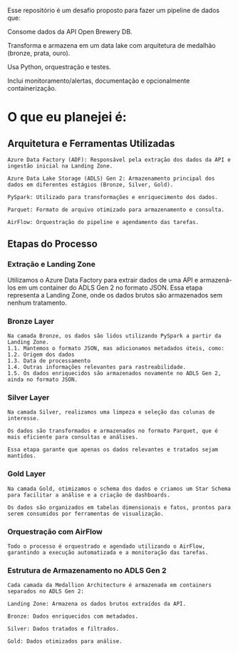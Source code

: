 Esse repositório é um desafio proposto para fazer um pipeline de dados que:

Consome dados da API Open Brewery DB.

Transforma e armazena em um data lake com arquitetura de medalhão (bronze, prata, ouro).

Usa Python, orquestração e testes.

Inclui monitoramento/alertas, documentação e opcionalmente containerização.

# O que eu planejei é:

## Arquitetura e Ferramentas Utilizadas

    Azure Data Factory (ADF): Responsável pela extração dos dados da API e ingestão inicial na Landing Zone.

    Azure Data Lake Storage (ADLS) Gen 2: Armazenamento principal dos dados em diferentes estágios (Bronze, Silver, Gold).

    PySpark: Utilizado para transformações e enriquecimento dos dados.

    Parquet: Formato de arquivo otimizado para armazenamento e consulta.

    AirFlow: Orquestração do pipeline e agendamento das tarefas.

## Etapas do Processo

### Extração e Landing Zone

Utilizamos o Azure Data Factory para extrair dados de uma API e armazená-los em um container do ADLS Gen 2 no formato JSON. Essa etapa representa a Landing Zone, onde os dados brutos são armazenados sem nenhum tratamento.

### Bronze Layer

    Na camada Bronze, os dados são lidos utilizando PySpark a partir da Landing Zone.
    1.1. Mantemos o formato JSON, mas adicionamos metadados úteis, como:
    1.2. Origem dos dados
    1.3. Data de processamento
    1.4. Outras informações relevantes para rastreabilidade.
    1.5. Os dados enriquecidos são armazenados novamente no ADLS Gen 2, ainda no formato JSON.

### Silver Layer
    
    Na camada Silver, realizamos uma limpeza e seleção das colunas de interesse.

    Os dados são transformados e armazenados no formato Parquet, que é mais eficiente para consultas e análises.

    Essa etapa garante que apenas os dados relevantes e tratados sejam mantidos.

### Gold Layer
    Na camada Gold, otimizamos o schema dos dados e criamos um Star Schema para facilitar a análise e a criação de dashboards.

    Os dados são organizados em tabelas dimensionais e fatos, prontos para serem consumidos por ferramentas de visualização.


### Orquestração com AirFlow

    Todo o processo é orquestrado e agendado utilizando o AirFlow, garantindo a execução automatizada e a monitoração das tarefas.

### Estrutura de Armazenamento no ADLS Gen 2

    Cada camada da Medallion Architecture é armazenada em containers separados no ADLS Gen 2:

    Landing Zone: Armazena os dados brutos extraídos da API.

    Bronze: Dados enriquecidos com metadados.

    Silver: Dados tratados e filtrados.

    Gold: Dados otimizados para análise.